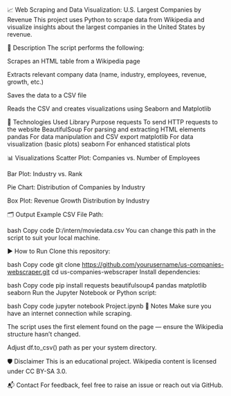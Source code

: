 📈 Web Scraping and Data Visualization: U.S. Largest Companies by Revenue
This project uses Python to scrape data from Wikipedia and visualize insights about the largest companies in the United States by revenue.

🧾 Description
The script performs the following:

Scrapes an HTML table from a Wikipedia page

Extracts relevant company data (name, industry, employees, revenue, growth, etc.)

Saves the data to a CSV file

Reads the CSV and creates visualizations using Seaborn and Matplotlib

🧰 Technologies Used
Library	Purpose
requests	To send HTTP requests to the website
BeautifulSoup	For parsing and extracting HTML elements
pandas	For data manipulation and CSV export
matplotlib	For data visualization (basic plots)
seaborn	For enhanced statistical plots

📊 Visualizations
Scatter Plot: Companies vs. Number of Employees

Bar Plot: Industry vs. Rank

Pie Chart: Distribution of Companies by Industry

Box Plot: Revenue Growth Distribution by Industry

🗂 Output Example
CSV File Path:

bash
Copy code
D:/intern/moviedata.csv
You can change this path in the script to suit your local machine.

▶️ How to Run
Clone this repository:

bash
Copy code
git clone https://github.com/yourusername/us-companies-webscraper.git
cd us-companies-webscraper
Install dependencies:

bash
Copy code
pip install requests beautifulsoup4 pandas matplotlib seaborn
Run the Jupyter Notebook or Python script:

bash
Copy code
jupyter notebook Project.ipynb
📌 Notes
Make sure you have an internet connection while scraping.

The script uses the first <table> element found on the page — ensure the Wikipedia structure hasn’t changed.

Adjust df.to_csv() path as per your system directory.

🛡️ Disclaimer
This is an educational project. Wikipedia content is licensed under CC BY-SA 3.0.

📬 Contact
For feedback, feel free to raise an issue or reach out via GitHub.
